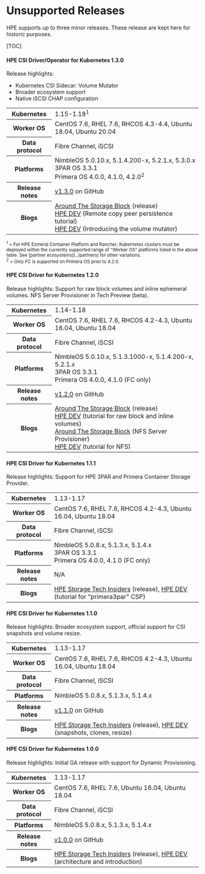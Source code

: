# Unsupported Releases

HPE supports up to three minor releases. These release are kept here for historic purposes.

[TOC]

#### HPE CSI Driver/Operator for Kubernetes 1.3.0

Release highlights:

* Kubernetes CSI Sidecar: Volume Mutator
* Broader ecosystem support
* Native iSCSI CHAP configuration

<table>
  <tr>
    <th>Kubernetes</th>
    <td>1.15-1.18<sup>1</sup></td>
  </tr>
  <tr>
    <th>Worker OS</th>
    <td>CentOS 7.6, RHEL 7.6, RHCOS 4.3-4.4, Ubuntu 18.04, Ubuntu 20.04
  </tr>
  <tr>
    <th>Data protocol</th>
    <td>Fibre Channel, iSCSI </td>
  </tr>
  <tr>
    <th>Platforms</th>
    <td>
      NimbleOS 5.0.10.x, 5.1.4.200-x, 5.2.1.x, 5.3.0.x<br />
      3PAR OS 3.3.1<br/>
      Primera OS 4.0.0, 4.1.0, 4.2.0<sup>2</sup><br/>
    </td>
  <tr>
    <th>Release notes</th>
    <td><a href=https://github.com/hpe-storage/csi-driver/blob/master/release-notes/v1.3.0.md>v1.3.0</a> on GitHub</td>
  </tr>
  <tr>
   <th>Blogs</th>
   <td>
    <a href="https://community.hpe.com/t5/around-the-storage-block/hpe-csi-driver-for-kubernetes-1-3-0-now-available/ba-p/7099684">Around The Storage Block</a> (release)<br/>
    <a href="https://developer.hpe.com/blog/ppPAlQ807Ah8QGMNl1YE/tutorial-enabling-remote-copy-using-the-hpe-csi-driver-for-kubernetes-on">HPE DEV</a> (Remote copy peer persistence tutorial)<br/>
    <a href="https://developer.hpe.com/blog/8nlLVWP1RKFROlvZJDo9/introducing-kubernetes-csi-sidecar-containers-from-hpe">HPE DEV</a> (Introducing the volume mutator)<br/>
   </td>
 </tr>
</table>

<small>
 <sup>1</sup> = For HPE Ezmeral Container Platform and Rancher; Kubernetes clusters must be deployed within the currently supported range of "Worker OS" platforms listed in the above table. See [partner ecosystems](../partners) for other variations.<br />
 <sup>2</sup> = Only FC is supported on Primera OS prior to 4.2.0.
</small>

#### HPE CSI Driver for Kubernetes 1.2.0

Release highlights: Support for raw block volumes and inline ephemeral volumes. NFS Server Provisioner in Tech Preview (beta).

<table>
  <tr>
    <th>Kubernetes</th>
    <td>1.14-1.18</td>
  </tr>
  <tr>
    <th>Worker OS</th>
    <td>CentOS 7.6, RHEL 7.6, RHCOS 4.2-4.3, Ubuntu 16.04, Ubuntu 18.04
  </tr>
  <tr>
    <th>Data protocol</th>
    <td>Fibre Channel, iSCSI </td>
  </tr>
  <tr>
    <th>Platforms</th>
    <td>
      NimbleOS 5.0.10.x, 5.1.3.1000-x, 5.1.4.200-x, 5.2.1.x<br />
      3PAR OS 3.3.1<br/>
      Primera OS 4.0.0, 4.1.0 (FC only)<br/>
    </td>
  <tr>
    <th>Release notes</th>
    <td><a href=https://github.com/hpe-storage/csi-driver/blob/master/release-notes/v1.2.0.md>v1.2.0</a> on GitHub</td>
  </tr>
  <tr>
   <th>Blogs</th>
   <td><a href="https://community.hpe.com/t5/around-the-storage-block/hpe-csi-driver-for-kubernetes-1-2-0-available-now/ba-p/7091977">Around The Storage Block</a> (release)<br/>
       <a href="https://developer.hpe.com/blog/EE2QnZBXXwi4o7X0E4M0/using-raw-block-and-ephemeral-inline-volumes-on-kubernetes">HPE DEV</a> (tutorial for raw block and inline volumes)<br/>
       <a href="https://community.hpe.com/t5/around-the-storage-block/tech-preview-network-file-system-server-provisioner-for-hpe-csi/ba-p/7092948">Around The Storage Block</a> (NFS Server Provisioner)<br/>
       <a href="https://developer.hpe.com/blog/xABwJY56qEfNGMEo1lDj/introducing-a-nfs-server-provisioner-and-pod-monitor-for-the-hpe-csi-dri">HPE DEV</a> (tutorial for NFS)
   </td>
 </tr>
</table>

#### HPE CSI Driver for Kubernetes 1.1.1

Release highlights: Support for HPE 3PAR and Primera Container Storage Provider.

<table>
  <tr>
    <th>Kubernetes</th>
    <td>1.13-1.17</td>
  </tr>
  <tr>
    <th>Worker OS</th>
    <td>CentOS 7.6, RHEL 7.6, RHCOS 4.2-4.3, Ubuntu 16.04, Ubuntu 18.04
  </tr>
  <tr>
    <th>Data protocol</th>
    <td>Fibre Channel, iSCSI </td>
  </tr>
  <tr>
    <th>Platforms</th>
    <td>
      NimbleOS 5.0.8.x, 5.1.3.x, 5.1.4.x<br/>
      3PAR OS 3.3.1<br/>
      Primera OS 4.0.0, 4.1.0 (FC only)<br/>
    </td>
  <tr>
    <th>Release notes</th>
    <td>N/A</td>
  </tr>
  <tr>
   <th>Blogs</th>
   <td><a href="https://community.hpe.com/t5/hpe-storage-tech-insiders/hpe-csi-driver-for-kubernetes-1-1-1-and-hpe-3par-and-hpe-primera/ba-p/7086675">HPE Storage Tech Insiders</a> (release), <a href="https://developer.hpe.com/blog/9o7zJkqlX5cErkrzgopL/tutorial-how-to-get-started-with-the-hpe-csi-driver-and-hpe-primera-and-">HPE DEV</a> (tutorial for "primera3par" CSP)</td>
 </tr>
</table>

#### HPE CSI Driver for Kubernetes 1.1.0

Release highlights: Broader ecosystem support, official support for CSI snapshots and volume resize.

<table>
  <tr>
    <th>Kubernetes</th>
    <td>1.13-1.17</td>
  </tr>
  <tr>
    <th>Worker OS</th>
    <td>CentOS 7.6, RHEL 7.6, RHCOS 4.2-4.3, Ubuntu 16.04, Ubuntu 18.04
  </tr>
  <tr>
    <th>Data protocol</th>
    <td>Fibre Channel, iSCSI </td>
  </tr>
  <tr>
    <th>Platforms</th>
    <td>
      NimbleOS 5.0.8.x, 5.1.3.x, 5.1.4.x
    </td>
  </tr>
  <tr>
    <th>Release notes</th>
    <td><a href=https://github.com/hpe-storage/csi-driver/blob/master/release-notes/v1.1.0.md>v1.1.0</a> on GitHub</td>
  </tr>
  <tr>
   <th>Blogs</th>
   <td><a href=https://community.hpe.com/t5/HPE-Storage-Tech-Insiders/HPE-CSI-Driver-for-Kubernetes-1-1-0-Generally-Available/ba-p/7082995>HPE Storage Tech Insiders</a> (release), <a href=https://developer.hpe.com/blog/PklOy39w8NtX6M2RvAxW/hpe-csi-driver-for-kubernetes-snapshots-clones-and-volume-expansion>HPE DEV</a> (snapshots, clones, resize)</td>
 </tr>
</table>

#### HPE CSI Driver for Kubernetes 1.0.0

Release highlights: Initial GA release with support for Dynamic Provisioning.

<table>
  <tr>
    <th>Kubernetes</th>
    <td>1.13-1.17</td>
  </tr>
  <tr>
    <th>Worker OS</th>
    <td>CentOS 7.6, RHEL 7.6, Ubuntu 16.04, Ubuntu 18.04
  </tr>
  <tr>
    <th>Data protocol</th>
    <td>Fibre Channel, iSCSI </td>
  </tr>
  <tr>
    <th>Platforms</th>
    <td>NimbleOS 5.0.8.x, 5.1.3.x, 5.1.4.x</td>
  </tr>
  <tr>
    <th>Release notes</th>
    <td><a href=https://github.com/hpe-storage/csi-driver/blob/master/release-notes/v1.0.0.md>v1.0.0</a> on GitHub</td>
  </tr>
  <tr>
   <th>Blogs</th>
   <td><a href=https://community.hpe.com/t5/HPE-Storage-Tech-Insiders/HPE-CSI-Driver-for-Kubernetes-1-0-Released/ba-p/7076820>HPE Storage Tech Insiders</a> (release), <a href=https://developer.hpe.com/blog/n0J8kpk1DJf4y7xD2D4X/introducing-a-multi-vendor-csi-driver-for-kubernetes>HPE DEV</a> (architecture and introduction)</td>
 </tr>
</table>
